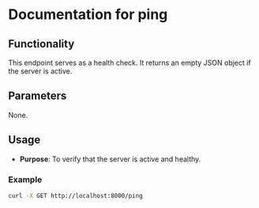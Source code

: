 # Documentation for ping

## Functionality

This endpoint serves as a health check. It returns an empty JSON object if the server is active.

## Parameters

None.

## Usage

- **Purpose**: To verify that the server is active and healthy.

### Example

```bash
curl -X GET http://localhost:8000/ping
```
